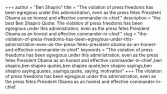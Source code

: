 +++
author = "Ben Shapiro"
title = "The violation of press freedoms has been egregious under this administration, even as the press fetes President Obama as an honest and effective commander-in-chief."
description = "the best Ben Shapiro Quote: The violation of press freedoms has been egregious under this administration, even as the press fetes President Obama as an honest and effective commander-in-chief."
slug = "the-violation-of-press-freedoms-has-been-egregious-under-this-administration-even-as-the-press-fetes-president-obama-as-an-honest-and-effective-commander-in-chief"
keywords = "The violation of press freedoms has been egregious under this administration, even as the press fetes President Obama as an honest and effective commander-in-chief.,ben shapiro,ben shapiro quotes,ben shapiro quote,ben shapiro sayings,ben shapiro saying,quotes, sayings,quote, saying, motivation"
+++
The violation of press freedoms has been egregious under this administration, even as the press fetes President Obama as an honest and effective commander-in-chief.
